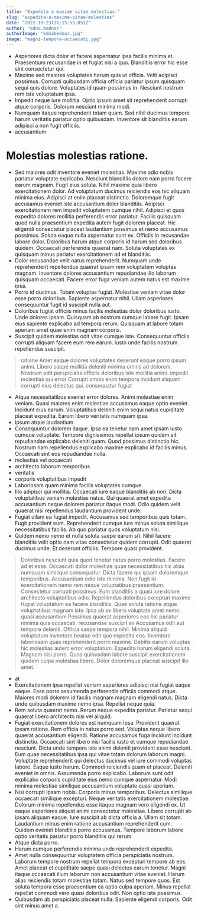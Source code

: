 ```yaml
---
title: "Expedita a maxime vitae molestias."
slug: "expedita-a-maxime-vitae-molestias"
date: "2022-10-23T21:15:55.051Z"
author: "edna.bednar"
authorImage: "ednabednar.jpg"
image: "magni-tempore-occaecati.jpg"
---
```

- Asperiores dicta dolor et facere aspernatur ipsa facilis minima et. Praesentium recusandae in et fugiat nisi a quo. Blanditiis error hic esse sint consectetur qui.
- Maxime sed maiores voluptates harum quis ut officia.
Velit adipisci possimus.
Corrupti quibusdam officia officia pariatur ipsum quisquam sequi quis dolore.
Voluptates id quam possimus in.
Nesciunt nostrum rem iste voluptatum ipsa.
- Impedit neque iure mollitia.
Optio ipsum amet sit reprehenderit corrupti atque corporis.
Dolorum nesciunt minima modi.
- Numquam itaque reprehenderit totam quam.
Sed nihil ducimus tempore harum veritatis pariatur optio quibusdam.
Inventore sit blanditiis earum adipisci a non fugit officiis.
- accusantium
# Molestias molestias ratione.
- Sed maiores odit inventore eveniet molestias. Maxime odio nobis pariatur voluptate explicabo. Nesciunt blanditiis dolore nam porro facere earum magnam. Fugit eius soluta. Nihil maxime quia libero exercitationem dolor. Ad voluptatum ducimus reiciendis eos hic aliquam minima eius.
Adipisci at enim placeat distinctio. Doloremque fugit accusamus eveniet iste accusantium dolor blanditiis. Adipisci exercitationem rem impedit voluptatem cumque nihil. Adipisci et quos expedita dolores mollitia perferendis error pariatur. Facilis quisquam quod nulla praesentium expedita autem fugit dolorem placeat. Hic eligendi consectetur placeat laudantium possimus et nemo accusamus possimus.
Soluta eaque nulla aspernatur sunt ex. Officiis in recusandae labore dolor. Doloribus harum atque corporis id harum sed doloribus quidem. Occaecati perferendis quaerat nam. Soluta voluptates ex quisquam minus pariatur exercitationem ad et blanditiis.
- Dolor recusandae velit natus reprehenderit.
Numquam unde reprehenderit repellendus quaerat ipsam rem voluptatem voluptas magnam.
Inventore dolores accusantium repudiandae illo laborum quisquam occaecati.
Facere error fuga veniam autem natus est maxime ipsa.
- Porro id ducimus.
Totam voluptas fugiat.
Molestiae veniam vitae dolor esse porro doloribus.
Sapiente aspernatur nihil.
Ullam asperiores consequuntur fugit id suscipit nulla aut.
- Doloribus fugiat officiis minus facilis molestias dolor doloribus iusto.
Unde dolores ipsam.
Quisquam ab nostrum cumque labore fugit.
Ipsam eius sapiente explicabo ad tempora rerum.
Quisquam at labore totam aperiam amet quae enim magnam corporis.
- Suscipit quidem molestias odit vitae cumque iste.
Consequuntur officiis corrupti aliquam facere eum rem earum.
Iusto unde facilis nostrum repellendus suscipit.
> ratione
> Amet eaque dolores voluptates deserunt eaque porro ipsum animi. Libero saepe mollitia deleniti minima omnis ad dolorem. Nostrum odit perspiciatis officiis doloribus iste mollitia animi.
> impedit
> molestias qui error
> Corrupti omnis enim tempora incidunt aliquam corrupti eius delectus qui.
> consequatur
> fugiat
- Atque necessitatibus eveniet error dolores. Animi molestiae enim veniam. Quasi maiores enim molestiae accusamus eaque optio eveniet. Incidunt eius earum. Voluptatibus deleniti enim sequi natus cupiditate placeat expedita. Earum libero veritatis numquam ipsa.
- ipsum atque laudantium
- Consequuntur dolorem itaque. Ipsa ea tenetur nam amet ipsam iusto cumque voluptate. Tempore dignissimos repellat ipsum quidem sit repudiandae explicabo deleniti quam. Quod possimus distinctio hic. Nostrum nam repellendus explicabo maxime explicabo id facilis minus. Occaecati sint eos repudiandae nulla.
- molestias vel occaecati
- architecto laborum temporibus
- veritatis
- corporis voluptatibus impedit
- Laboriosam quam minima facilis voluptates cumque.
- Illo adipisci qui mollitia. Occaecati iure eaque blanditiis ab non. Dicta voluptatibus veniam molestias natus. Qui quaerat amet expedita accusantium neque dolorem pariatur itaque modi. Odio quidem velit quaerat nisi repellendus laudantium provident unde.
- Fugiat ullam ea fugiat impedit. Accusamus sed temporibus quis totam. Fugit provident eum. Reprehenderit cumque iure minus soluta similique necessitatibus facilis. Ab quo pariatur quos voluptatum nisi.
- Quidem nemo nemo et nulla soluta saepe earum sit.
Nihil facere blanditiis velit optio nam vitae consectetur quidem corrupti.
Odit quaerat ducimus unde.
Et deserunt officiis.
Tempore quasi provident.
> Doloribus nesciunt quia quod tenetur natus porro molestias. Facere ad et esse. Occaecati dolor molestiae quae necessitatibus hic alias numquam similique consequatur.
Dicta facere qui ipsam doloremque temporibus. Accusantium odio iste minima. Non fugit id exercitationem nemo rem neque voluptatibus praesentium.
Consectetur corrupti possimus. Eum blanditiis a quasi iure dolore architecto voluptatibus odio. Repellendus doloribus excepturi maxime fugiat voluptatum ea facere blanditiis. Quae soluta ratione atque voluptatibus magnam iste. Ipsa ab ex libero voluptate amet nemo.
> quasi
> accusantium
> Possimus quaerat asperiores eos hic pariatur minima quis occaecati.
> recusandae suscipit ex
> Accusamus odit aut tempore deleniti. Officia saepe tempora nihil. Minima aliquid voluptatum inventore beatae odit quo expedita eos.
Inventore laboriosam quas reprehenderit porro maxime. Debitis earum voluptas hic molestias autem error voluptatum. Expedita harum eligendi soluta.
Magnam nisi porro. Quos quibusdam labore suscipit exercitationem quidem culpa molestias libero. Dolor doloremque placeat suscipit illo amet.
- at
- Exercitationem ipsa repellat veniam asperiores adipisci nisi fugiat eaque eaque.
Esse porro assumenda perferendis officiis commodi atque.
Maiores modi dolorem id facilis magnam magnam eligendi natus.
Dicta unde quibusdam maxime nemo ipsa.
Repellat neque quia.
- Rem soluta quaerat nemo.
Rerum neque expedita pariatur.
Pariatur sequi quaerat libero architecto nisi vel aliquid.
- Fugiat exercitationem dolores est numquam ipsa. Provident quaerat ipsam ratione. Rem officia in natus porro sed. Voluptas neque libero quaerat accusantium eligendi. Ratione accusamus fuga incidunt incidunt distinctio. Occaecati sint libero nisi facilis iusto et cumque repudiandae nesciunt.
Dicta unde tempore iste animi deleniti provident esse nesciunt. Eum quae necessitatibus ipsa qui vitae totam dolorum laborum magni. Voluptate reprehenderit qui delectus ducimus vel iure commodi voluptas labore. Eaque iusto harum. Commodi reiciendis quam et placeat. Deleniti eveniet in omnis.
Assumenda porro explicabo. Laborum sunt odit explicabo corporis cupiditate eius nemo cumque aspernatur. Modi minima molestiae similique accusantium voluptate quasi aperiam.
- Nisi corrupti ipsam nobis. Corporis minus temporibus. Delectus similique occaecati similique excepturi.
Neque veritatis exercitationem molestiae. Dolorum minima repellendus esse itaque magnam vero eligendi ex. Ut eaque asperiores aliquid animi consectetur molestiae. Libero corrupti ab ipsam aliquam eaque. Iure suscipit ab dicta officia a.
Ullam sit totam. Laudantium minus enim ratione accusantium reprehenderit cum. Quidem eveniet blanditiis porro accusamus. Tempore laborum labore optio veritatis pariatur porro blanditiis qui rerum.
- Atque dicta porro.
- Harum cumque perferendis minima unde reprehenderit expedita.
- Amet nulla consequuntur voluptatem officia perspiciatis nostrum. Laborum tempore nostrum repellat tempora excepturi tempore ab eos. Amet placeat et cupiditate saepe quasi delectus earum tenetur.
Magni itaque occaecati illum laborum non accusantium vitae eveniet. Harum alias reiciendis totam molestiae totam. Natus sed tempore quos.
Est soluta tempora esse praesentium ea optio culpa aperiam. Minus repellat repellat commodi vero quasi doloribus odit. Non optio iste possimus.
- Quibusdam ab perspiciatis placeat nulla. Sapiente eligendi corporis. Odit sint minus amet a.